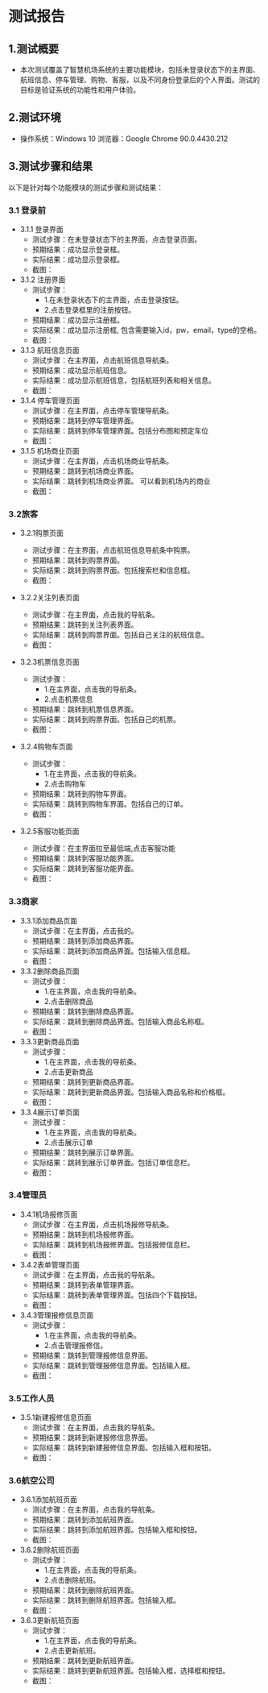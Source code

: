 # 测试报告

## 1.测试概要
- 本次测试覆盖了智慧机场系统的主要功能模块，包括未登录状态下的主界面、航班信息、停车管理、购物、客服，以及不同身份登录后的个人界面。测试的目标是验证系统的功能性和用户体验。

## 2.测试环境
- 操作系统：Windows 10
浏览器：Google Chrome 90.0.4430.212

## 3.测试步骤和结果
以下是针对每个功能模块的测试步骤和测试结果：

### 3.1 登录前
- 3.1.1 登录界面
  - 测试步骤：在未登录状态下的主界面，点击登录页面。
  - 预期结果：成功显示登录框。
  - 实际结果：成功显示登录框。
  - 截图：
- 3.1.2 注册界面
  - 测试步骤：
    - 1.在未登录状态下的主界面，点击登录按钮。
    - 2.点击登录框里的注册按钮。
  - 预期结果：成功显示注册框。
  - 实际结果：成功显示注册框, 包含需要输入id，pw，email，type的空格。
  - 截图：
- 3.1.3 航班信息页面
  - 测试步骤：在主界面，点击航班信息导航条。
  - 预期结果：成功显示航班信息。
  - 实际结果：成功显示航班信息，包括航班列表和相关信息。
  - 截图： 
- 3.1.4 停车管理页面
  - 测试步骤：在主界面，点击停车管理导航条。
  - 预期结果：跳转到停车管理界面。
  - 实际结果：跳转到停车管理界面。包括分布图和预定车位
  - 截图： 
- 3.1.5 机场商业页面
  - 测试步骤：在主界面，点击机场商业导航条。
  - 预期结果：跳转到机场商业界面。
  - 实际结果：跳转到机场商业界面。 可以看到机场内的商业
  - 截图： 

### 3.2旅客
- 3.2.1购票页面
  - 测试步骤：在主界面，点击航班信息导航条中购票。
  - 预期结果：跳转到购票界面。
  - 实际结果：跳转到购票界面。包括搜索栏和信息框。
  - 截图：
- 3.2.2关注列表页面
  - 测试步骤：在主界面，点击我的导航条。
  - 预期结果：跳转到关注列表界面。
  - 实际结果：跳转到购票界面。包括自己关注的航班信息。
  - 截图：
- 3.2.3机票信息页面
  - 测试步骤：
    - 1.在主界面，点击我的导航条。
    - 2.点击机票信息
  - 预期结果：跳转到机票信息界面。
  - 实际结果：跳转到购票界面。包括自己的机票。
  - 截图：
- 3.2.4购物车页面
  - 测试步骤：
      - 1.在主界面，点击我的导航条。
      - 2.点击购物车
  - 预期结果：跳转到购物车界面。
  - 实际结果：跳转到购物车界面。包括自己的订单。
  - 截图：

- 3.2.5客服功能页面
  - 测试步骤：在主界面拉至最低端,点击客服功能
  - 预期结果：跳转到客服功能界面。
  - 实际结果：跳转到客服功能界面。
  - 截图：

### 3.3商家
- 3.3.1添加商品页面
  - 测试步骤：在主界面，点击我的。
  - 预期结果：跳转到添加商品界面。
  - 实际结果：跳转到添加商品界面。包括输入信息框。
  - 截图：
- 3.3.2删除商品页面
  - 测试步骤：
    - 1.在主界面，点击我的导航条。
    - 2.点击删除商品
  - 预期结果：跳转到删除商品界面。
  - 实际结果：跳转到删除商品界面。包括输入商品名称框。
  - 截图：
- 3.3.3更新商品页面
  - 测试步骤：
      - 1.在主界面，点击我的导航条。
      - 2.点击更新商品
  - 预期结果：跳转到更新商品界面。
  - 实际结果：跳转到更新商品界面。包括输入商品名称和价格框。
  - 截图：
- 3.3.4展示订单页面
  - 测试步骤：
    - 1.在主界面，点击我的导航条。
    - 2.点击展示订单
  - 预期结果：跳转到展示订单界面。
  - 实际结果：跳转到展示订单界面。包括订单信息栏。
  - 截图：

### 3.4管理员
- 3.4.1机场报修页面
  - 测试步骤：在主界面，点击机场报修导航条。
  - 预期结果：跳转到机场报修界面。
  - 实际结果：跳转到机场报修界面。包括报修信息栏。
  - 截图：
- 3.4.2表单管理页面
  - 测试步骤：在主界面，点击我的导航条。
  - 预期结果：跳转到表单管理界面。
  - 实际结果：跳转到表单管理界面。包括四个下载按钮。
  - 截图：
- 3.4.3管理报修信息页面
  - 测试步骤：
    - 1.在主界面，点击我的导航条。
    - 2.点击管理报修信。
  - 预期结果：跳转到管理报修信息界面。
  - 实际结果：跳转到管理报修信息界面。包括输入框。
  - 截图：
### 3.5工作人员
- 3.5.1新建报修信息页面
  - 测试步骤：在主界面，点击我的导航条。
  - 预期结果：跳转到新建报修信息界面。
  - 实际结果：跳转到新建报修信息界面。包括输入框和按钮。
  - 截图：

### 3.6航空公司
- 3.6.1添加航班页面
  - 测试步骤：在主界面，点击我的导航条。
  - 预期结果：跳转到添加航班界面。
  - 实际结果：跳转到添加航班界面。包括输入框和按钮。
  - 截图：
- 3.6.2删除航班页面
  - 测试步骤：
    - 1.在主界面，点击我的导航条。
    - 2.点击删除航班。
  - 预期结果：跳转到删除航班界面。
  - 实际结果：跳转到删除航班界面。包括输入框。
  - 截图：
- 3.6.3更新航班页面
  - 测试步骤：
    - 1.在主界面，点击我的导航条。
    - 2.点击更新航班。
  - 预期结果：跳转到更新航班界面。
  - 实际结果：跳转到更新航班界面。包括输入框，选择框和按钮。
  - 截图：



